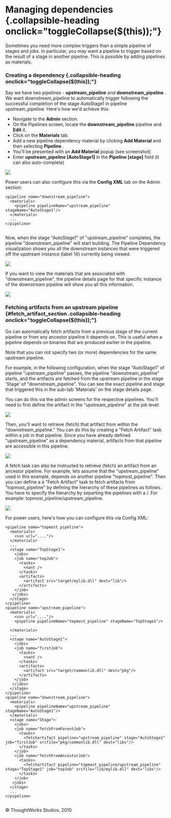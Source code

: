 
 

Managing dependencies {.collapsible-heading onclick="toggleCollapse($(this));"}
=====================

Sometimes you need more complex triggers than a simple pipeline of
stages and jobs. In particular, you may want a pipeline to trigger based
on the result of a stage in another pipeline. This is possible by adding
pipelines as materials.

### Creating a dependency {.collapsible-heading onclick="toggleCollapse($(this));"}

Say we have two pipelines - **upstream\_pipeline** and
**downstream\_pipeline** . We want downstream\_pipeline to automatically
trigger following the successful completion of the stage AutoStage1 in
pipeline upstream\_pipeline. Here's how we'd achieve this:

-   Navigate to the **Admin** section.
-   On the Pipelines screen, locate the **downstream\_pipeline**
    pipeline and **Edit** it.
-   Click on the **Materials** tab.
-   Add a new pipeline dependency material by clicking **Add Material**
    and then selecting **Pipeline** .
-   You'll be presented with an **Add Material** popup (see screenshot)
-   Enter **upstream\_pipeline [AutoStage1]** in the **Pipeline
    [stage]** field (it can also auto-complete)

![](../resources/images/cruise/admin/pipeline/pipeline_add_material.png)

Power users can also configure this via the **Config XML** tab on the
Admin section:

``` {.code}
<pipeline name="downstream_pipeline">  
  <materials>  
    <pipeline pipelineName="upstream_pipeline" stageName="AutoStage1"/>  
  </materials>
  ...
</pipeline>
      
```

Now, when the stage "AutoStage1" of "upstream\_pipeline" completes, the
pipeline "downstream\_pipeline" will start building. The Pipeline
Dependency visualization shows you all the downstream instances that
were triggered off the upstream instance (label 14) currently being
viewed.

![](../resources/images/cruise/dependent_build.png)

If you want to view the materials that are associated with
"downstream\_pipeline", the pipeline details page for that specific
instance of the downstream pipeline will show you all this information.

![](../resources/images/cruise/downstream_pipeline.png)

### Fetching artifacts from an upstream pipeline {#fetch_artifact_section .collapsible-heading onclick="toggleCollapse($(this));"}

Go can automatically fetch artifacts from a previous stage of the
current pipeline or from any ancestor pipeline it depends on. This is
useful when a pipeline depends on binaries that are produced earlier in
the pipeline.

Note that you can not specify two (or more) dependencies for the same
upstream pipeline.

For example, in the following configuration, when the stage "AutoStage1"
of pipeline "upstream\_pipeline" passes, the pipeline
"downstream\_pipeline" starts, and the artifacts are fetched from the
upstream pipeline in the stage 'Stage' of "downstream\_pipeline". You
can see the exact pipeline and stage that triggered this in the sub-tab
'Materials' on the stage details page.

You can do this via the admin screens for the respective pipelines.
You'll need to first define the artifact in the "upstream\_pipeline" at
the job level:

![](../resources/images/cruise/admin/pipeline/job_artifacts.png)

Then, you'll want to retrieve (fetch) that artifact from within the
"downstream\_pipeline." You can do this by creating a "Fetch Artifact"
task within a job in that pipeline. Since you have already defined
"upstream\_pipeline" as a dependency material, artifacts from that
pipeline are accessible in this pipeline.

![](../resources/images/cruise/admin/pipeline/task_fetch_artifact.png)

A fetch task can also be instructed to retrieve (fetch) an artifact from
an ancestor pipeline. For example, lets assume that the
"upstream\_pipeline" used in this example, depends on another pipeline
"topmost\_pipeline". Then you can define a a "Fetch Artifact" task to
fetch artifacts from "topmost\_pipeline" by defining the hierarchy of
these pipelines as follows. You have to specify the hierarchy by
separting the pipelines with a /. For example:
topmost\_pipeline/upstream\_pipeline.

![](../resources/images/cruise/admin/pipeline/task_fetch_artifact_ancestor.png)

For power users, here's how you can configure this via Config XML:

``` {.code}
<pipeline name="topmost_pipeline">  
  <materials>  
    <svn url="...."/>  
  </materials>
  ...
  <stage name="TopStage1">  
    <jobs>
    <job name="topJob">  
      <tasks>  
        <nant />  
      </tasks>
      <artifacts>  
        <artifact src="target/mylib.dll" dest="lib"/>  
      </artifacts>
    </job>
   </jobs>
  </stage>
</pipeline>
<pipeline name="upstream_pipeline">  
  <materials>  
    <svn url="...."/>  
    <pipeline pipelineName="topmost_pipeline" stageName="TopStage1"/>  
  </materials>
  ...
  <stage name="AutoStage1">  
    <jobs>
    <job name="firstJob">  
      <tasks>  
        <nant />  
      </tasks>
      <artifacts>  
        <artifact src="target/commonlib.dll" dest="pkg"/>  
      </artifacts>
    </job>
   </jobs>
  </stage>
</pipeline>
<pipeline name="downstream_pipeline">  
  <materials>  
    <pipeline pipelineName="upstream_pipeline" stageName="AutoStage1"/>  
  </materials>
  <stage name="Stage">  
    <jobs>
    <job name="fetchFromParentJob">  
      <tasks>  
        <fetchartifact pipeline="upstream_pipeline" stage="AutoStage1" job="firstJob" srcfile="pkg/commonlib.dll" dest="libs"/>  
      </tasks>
    </job>
    <job name="fetchFromAncestorJob">  
      <tasks>  
        <fetchartifact pipeline="topmost_pipeline/upstream_pipeline" stage="TopStage1" job="topJob" srcfile="lib/mylib.dll" dest="libs"/>  
      </tasks>
    </job>
   <jobs>
  </stage>
  ...
</pipeline>
  
```





© ThoughtWorks Studios, 2010

